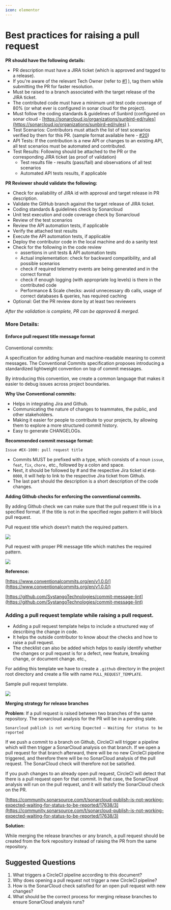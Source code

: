 ```yaml
---
icon: elementor
---
```


# Best practices for raising a pull request

**PR should have the following details:**

* PR description must have a JIRA ticket (which is approved and tagged to a release).
* If you're aware of the relevant Tech Owner (refer to [#1](https://github.com/project-sunbird/sunbird-community/discussions/1) ), tag them while submitting the PR for faster resolution.
* Must be raised to a branch associated with the target release of the JIRA ticket.
* The contributed code must have a minimum unit test code coverage of 80% (or what ever is configured in sonar cloud for the project).
* Must follow the coding standards & guidelines of Sunbird (configured on sonar cloud - [https://sonarcloud.io/organizations/sunbird-ed/rules](https://sonarcloud.io/organizations/sunbird-ed/rules) ).
* Test Scenarios: Contributors must attach the list of test scenarios verified by them for this PR. (sample format available here - [#20](https://github.com/project-sunbird/sunbird-community/discussions/20))
* API Tests: If the contribution is a new API or changes to an existing API, all test scenarios must be automated and contributed.
* Test Results: Following should be attached to the PR or the corresponding JIRA ticket (as proof of validation)
  * Test results file - results (pass/fail) and observations of all test scenarios
  * Automated API tests results, if applicable

**PR Reviewer should validate the following:**

* Check for availability of JIRA id with approval and target release in PR description.
* Validate the GitHub branch against the target release of JIRA ticket.
* Coding standards & guidelines check by Sonarcloud
* Unit test execution and code coverage check by Sonarcloud
* Review of the test scenarios
* Review the API automation tests, if applicable
* Verify the attached test results
* Execute the API automation tests, if applicable
* Deploy the contributor code in the local machine and do a sanity test
* Check for the following in the code review
  * assertions in unit tests & API automation tests
  * Actual implementation: check for backward compatibility, and all possible scenarios
  * check if required telemetry events are being generated and in the correct format
  * check if enough logging (with appropriate log levels) is there in the contributed code
  * Performance & Scale checks: avoid unnecessary db calls, usage of correct databases & queries, has required caching
* Optional: Get the PR review done by at least two reviewers

_After the validation is complete, PR can be approved & merged._

### More Details: <a href="#bestpracticesforraisingapullrequest-moredetails" id="bestpracticesforraisingapullrequest-moredetails"></a>

#### Enforce pull request title message format <a href="#bestpracticesforraisingapullrequest-enforcepullrequesttitlemessageformat" id="bestpracticesforraisingapullrequest-enforcepullrequesttitlemessageformat"></a>

Conventional commits:

A specification for adding human and machine-readable meaning to commit messages. The Conventional Commits specification proposes introducing a standardized lightweight convention on top of commit messages.

By introducing this convention, we create a common language that makes it easier to debug issues across project boundaries.

**Why Use Conventional commits:**

* Helps in integrating Jira and Github.
* Communicating the nature of changes to teammates, the public, and other stakeholders.
* Making it easier for people to contribute to your projects, by allowing them to explore a more structured commit history.
* Easy to generate CHANGELOGs.

**Recommended commit message format:**

```
Issue #EX-1000: pull request title
```

* Commits MUST be prefixed with a type, which consists of a noun `issue`, `feat`, `fix`, `chore,` etc., followed by a colon and space.
* Next, it should be followed by # and the respective Jira ticket id `#SB-0000`, it will help to link to the respective Jira ticket from Github.
* The last part should the description is a short description of the code changes.

**Adding Github checks for enforcing the conventional commits.**

By adding Github check we can make sure that the pull request title is in a specified format. If the title is not in the specified regex pattern it will block pull request.

Pull request title which doesn’t match the required pattern.

![](../../../../../.gitbook/assets/1629159656.png)

Pull request with proper PR message title which matches the required pattern.

![](../../../../../.gitbook/assets/1629225132.png)

**Reference:**

[https://www.conventionalcommits.org/en/v1.0.0/](https://www.conventionalcommits.org/en/v1.0.0/)

[https://github.com/SystangoTechnologies/commit-message-lint](https://github.com/SystangoTechnologies/commit-message-lint)

### Adding a pull request template while raising a pull request. <a href="#bestpracticesforraisingapullrequest-addingapullrequesttemplatewhileraisingapullrequest" id="bestpracticesforraisingapullrequest-addingapullrequesttemplatewhileraisingapullrequest"></a>

* Adding a pull request template helps to include a structured way of describing the change in code.
* It helps the outside contributor to know about the checks and how to raise a pull request.
* The checklist can also be added which helps to easily identify whether the changes or pull request is for a defect, new feature, breaking change, or document change. etc.,

For adding this template we have to create a `.github` directory in the project root directory and create a file with name `PULL_REQUEST_TEMPLATE`.

Sample pull request template.

![](../../../../../.gitbook/assets/1629126828.png)

**Merging strategy for release branches**

**Problem**: If a pull request is raised between two branches of the same repository. The sonarcloud analysis for the PR will be in a pending state.

`Sonarcloud publish is not working Expected — Waiting for status to be reported`

If we push a commit to a branch on Github, CircleCI will trigger a pipeline which will then trigger a SonarCloud analysis on that branch. If we open a pull request for that branch afterward, there will be no new CircleCI pipeline triggered, and therefore there will be no SonarCloud analysis of the pull request. The SonarCloud check will therefore not be satisfied.

If you push changes to an already open pull request, CircleCI will detect that there is a pull request open for that commit. In that case, the SonarCloud analysis will run on the pull request, and it will satisfy the SonarCloud check on the PR.

[https://community.sonarsource.com/t/sonarcloud-publish-is-not-working-expected-waiting-for-status-to-be-reported/17638/3](https://community.sonarsource.com/t/sonarcloud-publish-is-not-working-expected-waiting-for-status-to-be-reported/17638/3)

**Solution:**

While merging the release branches or any branch, a pull request should be created from the fork repository instead of raising the PR from the same repository.

## Suggested Questions

1. What triggers a CircleCI pipeline according to this document?
2. Why does opening a pull request not trigger a new CircleCI pipeline?
3. How is the SonarCloud check satisfied for an open pull request with new changes?
4. What should be the correct process for merging release branches to ensure SonarCloud analysis runs?
